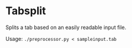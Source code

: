 Tabsplit
========

Splits a tab based on an easily readable input file.

Usage: `./preprocessor.py < sampleinput.tab`
